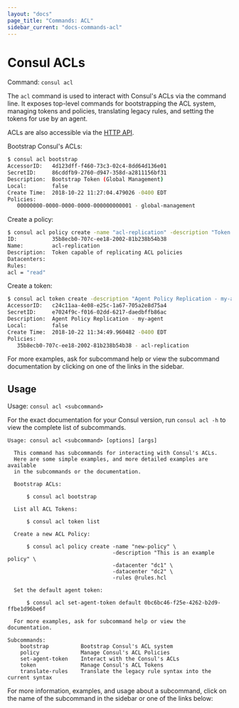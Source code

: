 ```yaml
---
layout: "docs"
page_title: "Commands: ACL"
sidebar_current: "docs-commands-acl"
---
```


# Consul ACLs

Command: `consul acl`

The `acl` command is used to interact with Consul's ACLs via the command
line. It exposes top-level commands for bootstrapping the ACL system,
managing tokens and policies, translating legacy rules, and setting the
tokens for use by an agent.

ACLs are also accessible via the [HTTP API](/api/acl/acl.html).


Bootstrap Consul's ACLs:

```sh
$ consul acl bootstrap
AccessorID:   4d123dff-f460-73c3-02c4-8dd64d136e01
SecretID:     86cddfb9-2760-d947-358d-a2811156bf31
Description:  Bootstrap Token (Global Management)
Local:        false
Create Time:  2018-10-22 11:27:04.479026 -0400 EDT
Policies:
   00000000-0000-0000-0000-000000000001 - global-management
```

Create a policy:

```sh
$ consul acl policy create -name "acl-replication" -description "Token capable of replicating ACL policies" -rules 'acl = "read"'
ID:           35b8ecb0-707c-ee18-2002-81b238b54b38
Name:         acl-replication
Description:  Token capable of replicating ACL policies
Datacenters:
Rules:
acl = "read"
```

Create a token:

```sh
$ consul acl token create -description "Agent Policy Replication - my-agent" -policy-name "acl-replication"
AccessorID:   c24c11aa-4e08-e25c-1a67-705a2e8d75a4
SecretID:     e7024f9c-f016-02dd-6217-daedbffb86ac
Description:  Agent Policy Replication - my-agent
Local:        false
Create Time:  2018-10-22 11:34:49.960482 -0400 EDT
Policies:
   35b8ecb0-707c-ee18-2002-81b238b54b38 - acl-replication
```

For more examples, ask for subcommand help or view the subcommand documentation
by clicking on one of the links in the sidebar.

## Usage

Usage: `consul acl <subcommand>`

For the exact documentation for your Consul version, run `consul acl -h` to
view the complete list of subcommands.

```text
Usage: consul acl <subcommand> [options] [args]

  This command has subcommands for interacting with Consul's ACLs.
  Here are some simple examples, and more detailed examples are available
  in the subcommands or the documentation.

  Bootstrap ACLs:

      $ consul acl bootstrap

  List all ACL Tokens:

      $ consul acl token list

  Create a new ACL Policy:

      $ consul acl policy create -name "new-policy" \
                                 -description "This is an example policy" \
                                 -datacenter "dc1" \
                                 -datacenter "dc2" \
                                 -rules @rules.hcl

  Set the default agent token:

      $ consul acl set-agent-token default 0bc6bc46-f25e-4262-b2d9-ffbe1d96be6f

  For more examples, ask for subcommand help or view the documentation.

Subcommands:
    bootstrap          Bootstrap Consul's ACL system
    policy             Manage Consul's ACL Policies
    set-agent-token    Interact with the Consul's ACLs
    token              Manage Consul's ACL Tokens
    translate-rules    Translate the legacy rule syntax into the current syntax

```

For more information, examples, and usage about a subcommand, click on the name
of the subcommand in the sidebar or one of the links below:
